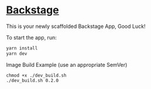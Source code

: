 # [Backstage](https://backstage.io)

This is your newly scaffolded Backstage App, Good Luck!

To start the app, run:

```sh
yarn install
yarn dev
```

Image Build Example (use an appropriate SemVer)
```shell
chmod +x ./dev_build.sh
./dev_build.sh 0.2.0
```